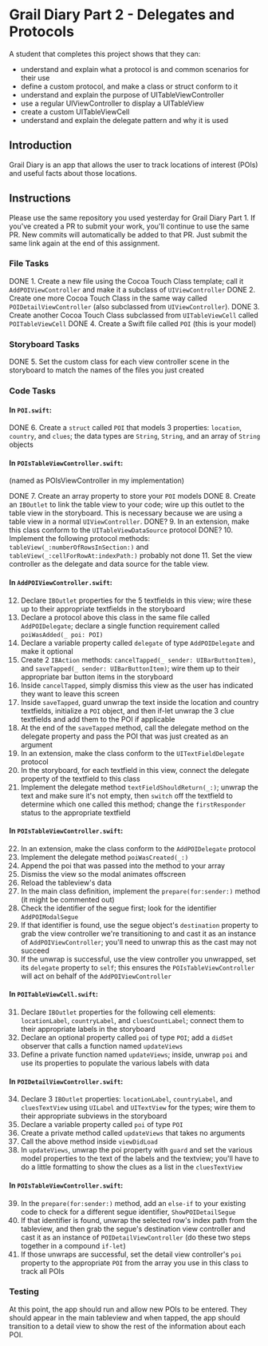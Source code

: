 # Grail Diary Part 2 - Delegates and Protocols

A student that completes this project shows that they can:

- understand and explain what a protocol is and common scenarios for their use
- define a custom protocol, and make a class or struct conform to it
- understand and explain the purpose of UITableViewController
- use a regular UIViewController to display a UITableView
- create a custom UITableViewCell
- understand and explain the delegate pattern and why it is used

## Introduction

Grail Diary is an app that allows the user to track locations of interest (POIs) and useful facts about those locations.

## Instructions

Please use the same repository you used yesterday for Grail Diary Part 1. If you've created a PR to submit your work, you'll continue to use the same PR. New commits will automatically be added to that PR. Just submit the same link again at the end of this assignment.

### File Tasks

DONE 1. Create a new file using the Cocoa Touch Class template; call it `AddPOIViewController` and make it a subclass of `UIViewController`
DONE 2. Create one more Cocoa Touch Class in the same way called `POIDetailViewController` (also subclassed from `UIViewController`).
DONE 3. Create another Cocoa Touch Class subclassed from `UITableViewCell` called `POITableViewCell`
DONE 4. Create a Swift file called `POI` (this is your model)

### Storyboard Tasks

DONE 5. Set the custom class for each view controller scene in the storyboard to match the names of the files you just created

### Code Tasks

#### In `POI.swift`:

DONE 6. Create a `struct` called `POI` that models 3 properties: `location`, `country`, and `clues`; the data types are `String`, `String`, and an array of `String` objects

#### In `POIsTableViewController.swift`:
(named as POIsViewController in my implementation)

DONE 7. Create an array property to store your `POI` models
DONE 8. Create an `IBOutlet` to link the table view to your code; wire up this outlet to the table view in the storyboard. This is necessary because we are using a table view in a normal `UIViewController`.
DONE? 9. In an extension, make this class conform to the `UITableViewDataSource` protocol
DONE? 10. Implement the following protocol methods: `tableView(_:numberOfRowsInSection:)` and `tableView(_:cellForRowAt:indexPath:)`
probably not done 11. Set the view controller as the delegate and data source for the table view.

#### In `AddPOIViewController.swift`:

12. Declare `IBOutlet` properties for the 5 textfields in this view; wire these up to their appropriate textfields in the storyboard
13. Declare a protocol above this class in the same file called `AddPOIDelegate`; declare a single function requirement called `poiWasAdded(_ poi: POI)`
14. Declare a variable property called `delegate` of type `AddPOIDelegate` and make it optional
15. Create 2 `IBAction` methods: `cancelTapped(_ sender: UIBarButtonItem)`, and `saveTapped(_ sender: UIBarButtonItem)`; wire them up to their appropriate bar button items in the storyboard
16. Inside `cancelTapped`, simply dismiss this view as the user has indicated they want to leave this screen
17. Inside `saveTapped`, guard unwrap the text inside the location and country textfields, initialize a `POI` object, and then if-let unwrap the 3 clue textfields and add them to the POI if applicable
18. At the end of the `saveTapped` method, call the delegate method on the delegate property and pass the POI that was just created as an argument
19. In an extension, make the class conform to the `UITextFieldDelegate` protocol
20. In the storyboard, for each textfield in this view, connect the delegate property of the textfield to this class
21. Implement the delegate method `textFieldShouldReturn(_:)`; unwrap the text and make sure it's not empty, then `switch` off the textfield to determine which one called this method; change the `firstResponder` status to the appropriate textfield

#### In `POIsTableViewController.swift`:

22. In an extension, make the class conform to the `AddPOIDelegate` protocol
23. Implement the delegate method `poiWasCreated(_:)`
24. Append the poi that was passed into the method to your array
25. Dismiss the view so the modal animates offscreen
26. Reload the tableview's data
27. In the main class definition, implement the `prepare(for:sender:)` method (it might be commented out)
28. Check the identifier of the segue first; look for the identifier `AddPOIModalSegue`
29. If that identifier is found, use the segue object's `destination` property to grab the view controller we're transitioning to and cast it as an instance of `AddPOIViewController`; you'll need to unwrap this as the cast may not succeed
30. If the unwrap is successful, use the view controller you unwrapped, set its `delegate` property to `self`; this ensures the `POIsTableViewController` will act on behalf of the `AddPOIViewController`

#### In `POITableViewCell.swift`:

31. Declare `IBOutlet` properties for the following cell elements: `locationLabel`, `countryLabel`, and `cluesCountLabel`; connect them to their appropriate labels in the storyboard
32. Declare an optional property called `poi` of type `POI`; add a `didSet` observer that calls a function named `updateViews`
33. Define a private function named `updateViews`; inside, unwrap `poi` and use its properties to populate the various labels with data

#### In `POIDetailViewController.swift`:

34. Declare 3 `IBOutlet` properties: `locationLabel`, `countryLabel`, and `cluesTextView` using `UILabel` and `UITextView` for the types; wire them to their appropriate subviews in the storyboard
35. Declare a variable property called `poi` of type `POI`
36. Create a private method called `updateViews` that takes no arguments
37. Call the above method inside `viewDidLoad`
38. In `updateViews`, unwrap the poi property with `guard` and set the various model properties to the text of the labels and the textview; you'll have to do a little formatting to show the clues as a list in the `cluesTextView`

#### In `POIsTableViewController.swift`:

39. In the `prepare(for:sender:)` method, add an `else-if` to your existing code to check for a different segue identifier, `ShowPOIDetailSegue`
40. If that identifier is found, unwrap the selected row's index path from the tableview, and then grab the segue's destination view controller and cast it as an instance of `POIDetailViewController` (do these two steps together in a compound `if-let`)
41. If those unwraps are successful, set the detail view controller's `poi` property to the appropriate `POI` from the array you use in this class to track all POIs

### Testing

At this point, the app should run and allow new POIs to be entered. They should appear in the main tableview and when tapped, the app should transition to a detail view to show the rest of the information about each POI.
